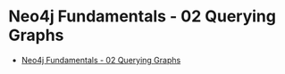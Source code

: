 # Neo4j Fundamentals - 02 Querying Graphs

- [Neo4j Fundamentals - 02 Querying Graphs](#neo4j-fundamentals---02-querying-graphs)
